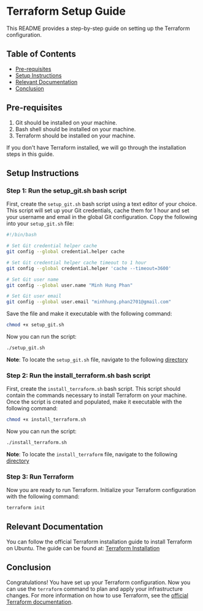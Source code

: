 # Terraform Setup Guide

This README provides a step-by-step guide on setting up the Terraform configuration.

## Table of Contents

- [Pre-requisites](#pre-requisites)
- [Setup Instructions](#setup-instructions)
- [Relevant Documentation](#relevant-documentation)
- [Conclusion](#conclusion)

## Pre-requisites

1. Git should be installed on your machine.
2. Bash shell should be installed on your machine.
3. Terraform should be installed on your machine.

If you don't have Terraform installed, we will go through the installation steps in this guide.

## Setup Instructions

### Step 1: Run the setup_git.sh bash script

First, create the `setup_git.sh` bash script using a text editor of your choice. This script will set up your Git credentials, cache them for 1 hour and set your username and email in the global Git configuration. Copy the following into your `setup_git.sh` file:

```bash
#!/bin/bash

# Set Git credential helper cache
git config --global credential.helper cache

# Set Git credential helper cache timeout to 1 hour
git config --global credential.helper 'cache --timeout=3600'

# Set Git user name
git config --global user.name "Minh Hung Phan"

# Set Git user email
git config --global user.email "minhhung.phan2701@gmail.com"
```

Save the file and make it executable with the following command:

```bash
chmod +x setup_git.sh
```

Now you can run the script:

```bash
./setup_git.sh
```

**Note**: To locate the `setup_git.sh` file, navigate to the following [directory](/02-terraform-setup/scripts/setup_git.sh)

### Step 2: Run the install_terraform.sh bash script

First, create the `install_terraform.sh` bash script. This script should contain the commands necessary to install Terraform on your machine. Once the script is created and populated, make it executable with the following command:

```bash
chmod +x install_terraform.sh
```

Now you can run the script:

```bash
./install_terraform.sh
```

**Note**: To locate the `install_terraform` file, navigate to the following [directory](/02-terraform-setup/scripts/install_terraform.sh)

### Step 3: Run Terraform

Now you are ready to run Terraform. Initialize your Terraform configuration with the following command:

```bash
terraform init
```

## Relevant Documentation

You can follow the official Terraform installation guide to install Terraform on Ubuntu. The guide can be found at: [Terraform Installation](https://developer.hashicorp.com/terraform/tutorials/aws-get-started/install-cli)

## Conclusion

Congratulations! You have set up your Terraform configuration. Now you can use the `terraform` command to plan and apply your infrastructure changes. For more information on how to use Terraform, see the [official Terraform documentation](https://www.terraform.io/docs/index.html).
